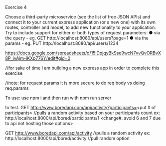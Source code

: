 Exercise 4

Choose a third-party microservice (see the list of free JSON APIs) and connect it to your
current express application (or a new one) with its own routes, controller and model, to
add new functionality to your application.
Try to include support for either or both types of request parameters:
● via the query - eg. GET http://localhost:8080/api/users?page=1
● via the params - eg. PUT http://localhost:8080/api/users/1234

https://docs.google.com/spreadsheets/d/15iDpjqyBkSse9wcN7vvQvORBvX8P_ivAjm-iKXp776Y/edit#gid=0


//for sake of time I am building a new express app in order to complete this exercise

//note: for request params it is more secure to do req.body vs doing req.params

To use:
use npm i and then run with npm run server

to test.
GET http://www.boredapi.com/api/activity?participants=<put # of participants>
//pulls a random activity based on your participants count
ex: http://localhost:8000/api/bored/participants/1 <change#. avoid 6 and 7 due to api not hosting those options>


GET http://www.boredapi.com/api/activity
//pulls a random activity
ex: http://localhost:8000/api/bored/activity //pull random option